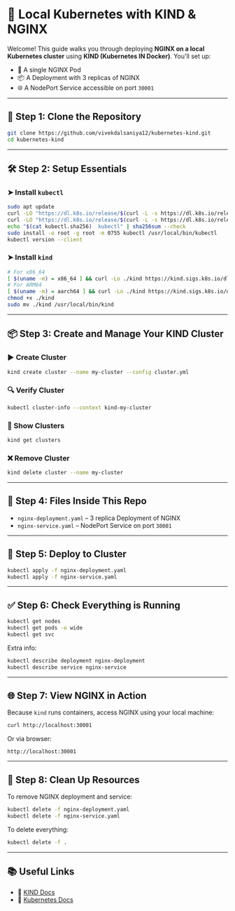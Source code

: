 
# 🌟 Local Kubernetes with KIND & NGINX

Welcome! This guide walks you through deploying **NGINX on a local Kubernetes cluster** using **KIND (Kubernetes IN Docker)**. You'll set up:

- 🚀 A single NGINX Pod
- 📦 A Deployment with 3 replicas of NGINX
- 🌐 A NodePort Service accessible on port `30001`

---

## 🔁 Step 1: Clone the Repository

```bash
git clone https://github.com/vivekdalsaniya12/kubernetes-kind.git
cd kubernetes-kind
```

---

## 🛠️ Step 2: Setup Essentials

### ➤ Install `kubectl`

```bash
sudo apt update
curl -LO "https://dl.k8s.io/release/$(curl -L -s https://dl.k8s.io/release/stable.txt)/bin/linux/amd64/kubectl"
curl -LO "https://dl.k8s.io/release/$(curl -L -s https://dl.k8s.io/release/stable.txt)/bin/linux/amd64/kubectl.sha256"
echo "$(cat kubectl.sha256)  kubectl" | sha256sum --check
sudo install -o root -g root -m 0755 kubectl /usr/local/bin/kubectl
kubectl version --client
```

### ➤ Install `kind`

```bash
# For x86_64
[ $(uname -m) = x86_64 ] && curl -Lo ./kind https://kind.sigs.k8s.io/dl/v0.27.0/kind-linux-amd64
# For ARM64
[ $(uname -m) = aarch64 ] && curl -Lo ./kind https://kind.sigs.k8s.io/dl/v0.27.0/kind-linux-arm64
chmod +x ./kind
sudo mv ./kind /usr/local/bin/kind
```

---

## 📦 Step 3: Create and Manage Your KIND Cluster

### ▶️ Create Cluster

```bash
kind create cluster --name my-cluster --config cluster.yml
```

### 🔍 Verify Cluster

```bash
kubectl cluster-info --context kind-my-cluster
```

### 📄 Show Clusters

```bash
kind get clusters
```

### ❌ Remove Cluster

```bash
kind delete cluster --name my-cluster
```

---

## 📂 Step 4: Files Inside This Repo

- `nginx-deployment.yaml` – 3 replica Deployment of NGINX
- `nginx-service.yaml` – NodePort Service on port `30001`

---

## 🚀 Step 5: Deploy to Cluster

```bash
kubectl apply -f nginx-deployment.yaml
kubectl apply -f nginx-service.yaml
```

---

## ✅ Step 6: Check Everything is Running

```bash
kubectl get nodes
kubectl get pods -o wide
kubectl get svc
```

Extra info:

```bash
kubectl describe deployment nginx-deployment
kubectl describe service nginx-service
```

---

## 🌐 Step 7: View NGINX in Action

Because `kind` runs containers, access NGINX using your local machine:

```bash
curl http://localhost:30001
```

Or via browser:

```
http://localhost:30001
```

---

## 🧹 Step 8: Clean Up Resources

To remove NGINX deployment and service:

```bash
kubectl delete -f nginx-deployment.yaml
kubectl delete -f nginx-service.yaml
```

To delete everything:

```bash
kubectl delete -f .
```

---

## 📚 Useful Links

- 📘 [KIND Docs](https://kind.sigs.k8s.io/)
- 📘 [Kubernetes Docs](https://kubernetes.io/docs/)
